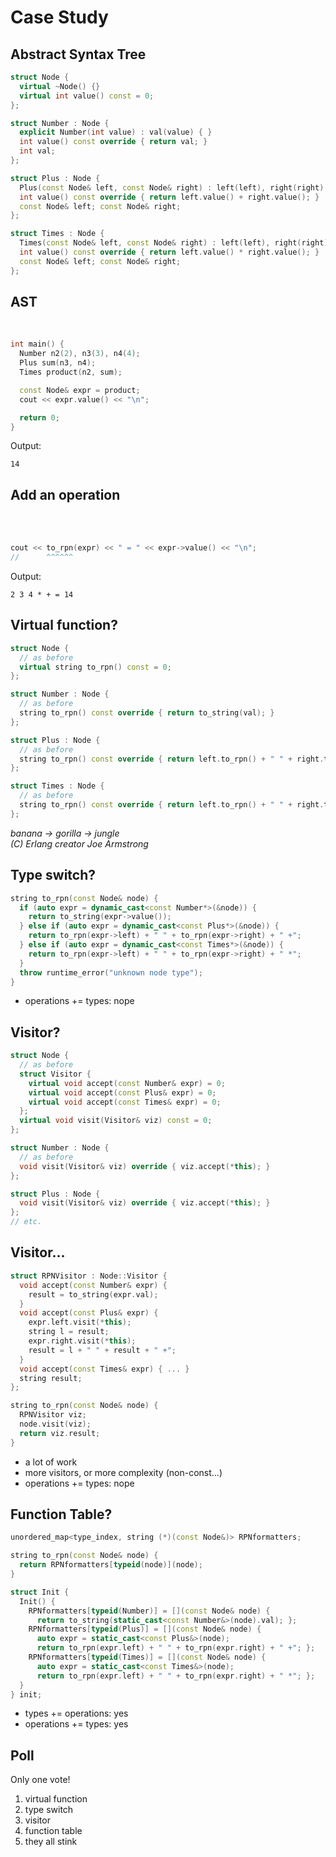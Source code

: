 # Case Study




## Abstract Syntax Tree


```C++
struct Node {
  virtual ~Node() {}
  virtual int value() const = 0;
};

struct Number : Node {
  explicit Number(int value) : val(value) { }
  int value() const override { return val; }
  int val;
};

struct Plus : Node {
  Plus(const Node& left, const Node& right) : left(left), right(right) { }
  int value() const override { return left.value() + right.value(); }
  const Node& left; const Node& right;
};

struct Times : Node {
  Times(const Node& left, const Node& right) : left(left), right(right) { }
  int value() const override { return left.value() * right.value(); }
  const Node& left; const Node& right;
};
```



## AST

<br/>

```C++
int main() {
  Number n2(2), n3(3), n4(4);
  Plus sum(n3, n4);
  Times product(n2, sum);

  const Node& expr = product;
  cout << expr.value() << "\n";

  return 0;
}
```

Output:
```
14
```



## Add an operation

<br/><br/>

```C++
cout << to_rpn(expr) << " = " << expr->value() << "\n";
//      ^^^^^^
```

Output:
```
2 3 4 * + = 14
```




## Virtual function?

```C++
struct Node {
  // as before
  virtual string to_rpn() const = 0;
};

struct Number : Node {
  // as before
  string to_rpn() const override { return to_string(val); }
};

struct Plus : Node {
  // as before
  string to_rpn() const override { return left.to_rpn() + " " + right.to_rpn() + " +"; }
};

struct Times : Node {
  // as before
  string to_rpn() const override { return left.to_rpn() + " " + right.to_rpn() + " &"; }
};
```

<p class="fragment"><em>
banana -> gorilla -> jungle<br/>
(C) Erlang creator Joe Armstrong
</em></p>



## Type switch?

```C++
string to_rpn(const Node& node) {
  if (auto expr = dynamic_cast<const Number*>(&node)) {
    return to_string(expr->value());
  } else if (auto expr = dynamic_cast<const Plus*>(&node)) {
    return to_rpn(expr->left) + " " + to_rpn(expr->right) + " +";
  } else if (auto expr = dynamic_cast<const Times*>(&node)) {
    return to_rpn(expr->left) + " " + to_rpn(expr->right) + " *";
  }
  throw runtime_error("unknown node type");
}
```

* operations += types: nope




## Visitor?

```C++
struct Node {
  // as before
  struct Visitor {
    virtual void accept(const Number& expr) = 0;
    virtual void accept(const Plus& expr) = 0;
    virtual void accept(const Times& expr) = 0;
  };
  virtual void visit(Visitor& viz) const = 0;
};

struct Number : Node {
  // as before
  void visit(Visitor& viz) override { viz.accept(*this); }
};

struct Plus : Node {
  void visit(Visitor& viz) override { viz.accept(*this); }
};
// etc.
```




## Visitor...

```C++
struct RPNVisitor : Node::Visitor {
  void accept(const Number& expr) {
    result = to_string(expr.val);
  }
  void accept(const Plus& expr) {
    expr.left.visit(*this);
    string l = result;
    expr.right.visit(*this);
    result = l + " " + result + " +";
  }
  void accept(const Times& expr) { ... }
  string result;
};

string to_rpn(const Node& node) {
  RPNVisitor viz;
  node.visit(viz);
  return viz.result;
}
```


* a lot of work
* more visitors, or more complexity (non-const...)
* operations += types: nope



## Function Table?

```C++
unordered_map<type_index, string (*)(const Node&)> RPNformatters;

string to_rpn(const Node& node) {
  return RPNformatters[typeid(node)](node);
}

struct Init {
  Init() {
    RPNformatters[typeid(Number)] = [](const Node& node) {
      return to_string(static_cast<const Number&>(node).val); };
    RPNformatters[typeid(Plus)] = [](const Node& node) {
      auto expr = static_cast<const Plus&>(node);
      return to_rpn(expr.left) + " " + to_rpn(expr.right) + " +"; };
    RPNformatters[typeid(Times)] = [](const Node& node) {
      auto expr = static_cast<const Times&>(node);
      return to_rpn(expr.left) + " " + to_rpn(expr.right) + " *"; };
  }
} init;
```

* types += operations: yes
* operations += types: yes



## Poll

Only one vote!

<ol>
  <li>virtual function</li>
  <li>type switch</li>
  <li>visitor</li>
  <li>function table</li>
  <li class="fragment">they all stink</li>
</ol>

